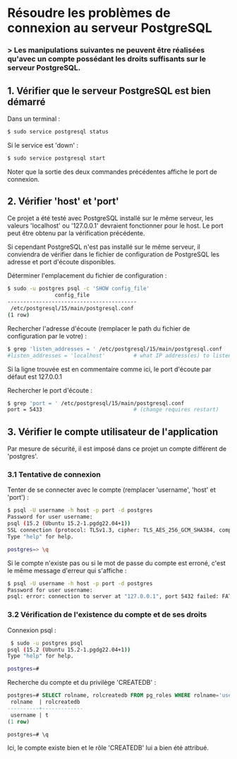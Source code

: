 # Résoudre les problèmes de connexion au serveur PostgreSQL

### > Les manipulations suivantes ne peuvent être réalisées qu'avec un compte possédant les droits suffisants sur le serveur PostgreSQL.

## 1. Vérifier que le serveur PostgreSQL est bien démarré

Dans un terminal :

``` bash
$ sudo service postgresql status
```

Si le service est 'down' :

``` bash
$ sudo service postgresql start
```

Noter que la sortie des deux commandes précédentes affiche le port de connexion.

## 2. Vérifier 'host' et 'port'

Ce projet a été testé avec PostgreSQL installé sur le même serveur, les valeurs 'localhost' ou '127.0.0.1' devraient fonctionner pour le host.
Le port peut être obtenu par la vérification précédente.

Si cependant PostgreSQL n'est pas installé sur le même serveur, il conviendra de vérifier dans le fichier de configuration de PostgreSQL les adresse et port d'écoute disponibles.

Déterminer l'emplacement du fichier de configuration :

``` bash
$ sudo -u postgres psql -c 'SHOW config_file'
               config_file
-----------------------------------------
 /etc/postgresql/15/main/postgresql.conf
(1 row)
```

Rechercher l'adresse d'écoute (remplacer le path du fichier de configuration par le votre) :

``` bash
$ grep 'listen_addresses = ' /etc/postgresql/15/main/postgresql.conf
#listen_addresses = 'localhost'         # what IP address(es) to listen on;
```

Si la ligne trouvée est en commentaire comme ici, le port d'écoute par défaut est 127.0.0.1

Rechercher le port d'écoute :
``` bash
$ grep 'port = ' /etc/postgresql/15/main/postgresql.conf
port = 5433                             # (change requires restart)
```

## 3. Vérifier le compte utilisateur de l'application

Par mesure de sécurité, il est imposé dans ce projet un compte différent de 'postgres'.

### 3.1 Tentative de connexion

Tenter de se connecter avec le compte (remplacer 'username', 'host' et 'port') :

``` bash
$ psql -U username -h host -p port -d postgres
Password for user username:
psql (15.2 (Ubuntu 15.2-1.pgdg22.04+1))
SSL connection (protocol: TLSv1.3, cipher: TLS_AES_256_GCM_SHA384, compression: off)
Type "help" for help.

postgres=> \q
```

Si le compte n'existe pas ou si le mot de passe du compte est erroné, c'est le même message d'erreur qui s'affiche :
``` bash
$ psql -U username -h host -p port -d postgres
Password for user username:
psql: error: connection to server at "127.0.0.1", port 5432 failed: FATAL:  password authentication failed for user "username"
```

### 3.2 Vérification de l'existence du compte et de ses droits

Connexion psql :
``` bash
 $ sudo -u postgres psql
psql (15.2 (Ubuntu 15.2-1.pgdg22.04+1))
Type "help" for help.

postgres=# 
```

Recherche du compte et du privilège 'CREATEDB' :
``` sql
postgres=# SELECT rolname, rolcreatedb FROM pg_roles WHERE rolname='username';
 rolname  | rolcreatedb
----------+-------------
 username | t
(1 row)

postgres=# \q
```

Ici, le compte existe bien et le rôle 'CREATEDB' lui a bien été attribué.

